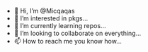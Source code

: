 - 👋 Hi, I’m @Micqaqas
- 👀 I’m interested in pkgs...
- 🌱 I’m currently learning repos...
- 💞️ I’m looking to collaborate on everything...
- 📫 How to reach me you know how...

<!---
Micqaqas/Micqaqas is a ✨ special ✨ repository because its `README.md` (this file) appears on your GitHub profile.
You can click the Preview link to take a look at your changes.
--->
